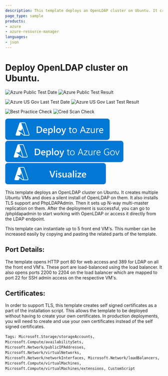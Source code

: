 ```yaml
---
description: This template deploys an OpenLDAP cluster on Ubuntu. It creates multiple Ubuntu VMs (up to 5, but can be easily increased) and does a silent install of OpenLDAP on them. Then it sets up N-way multi-master replication on them. After the deployment is successful, you can go to /phpldapadmin to start congfiguring OpenLDAP.
page_type: sample
products:
- azure
- azure-resource-manager
languages:
- json
---
```

# Deploy OpenLDAP cluster on Ubuntu.

![Azure Public Test Date](https://azurequickstartsservice.blob.core.windows.net/badges/application-workloads/openldap/openldap-cluster-ubuntu/PublicLastTestDate.svg)
![Azure Public Test Result](https://azurequickstartsservice.blob.core.windows.net/badges/application-workloads/openldap/openldap-cluster-ubuntu/PublicDeployment.svg)

![Azure US Gov Last Test Date](https://azurequickstartsservice.blob.core.windows.net/badges/application-workloads/openldap/openldap-cluster-ubuntu/FairfaxLastTestDate.svg)
![Azure US Gov Last Test Result](https://azurequickstartsservice.blob.core.windows.net/badges/application-workloads/openldap/openldap-cluster-ubuntu/FairfaxDeployment.svg)

![Best Practice Check](https://azurequickstartsservice.blob.core.windows.net/badges/application-workloads/openldap/openldap-cluster-ubuntu/BestPracticeResult.svg)
![Cred Scan Check](https://azurequickstartsservice.blob.core.windows.net/badges/application-workloads/openldap/openldap-cluster-ubuntu/CredScanResult.svg)

[![Deploy To Azure](https://raw.githubusercontent.com/Azure/azure-quickstart-templates/master/1-CONTRIBUTION-GUIDE/images/deploytoazure.svg?sanitize=true)](https://portal.azure.com/#create/Microsoft.Template/uri/https%3A%2F%2Fraw.githubusercontent.com%2FAzure%2Fazure-quickstart-templates%2Fmaster%2Fapplication-workloads%2Fopenldap%2Fopenldap-cluster-ubuntu%2Fazuredeploy.json)
[![Deploy To Azure US Gov](https://raw.githubusercontent.com/Azure/azure-quickstart-templates/master/1-CONTRIBUTION-GUIDE/images/deploytoazuregov.svg?sanitize=true)](https://portal.azure.us/#create/Microsoft.Template/uri/https%3A%2F%2Fraw.githubusercontent.com%2FAzure%2Fazure-quickstart-templates%2Fmaster%2Fapplication-workloads%2Fopenldap%2Fopenldap-cluster-ubuntu%2Fazuredeploy.json)
[![Visualize](https://raw.githubusercontent.com/Azure/azure-quickstart-templates/master/1-CONTRIBUTION-GUIDE/images/visualizebutton.svg?sanitize=true)](http://armviz.io/#/?load=https%3A%2F%2Fraw.githubusercontent.com%2FAzure%2Fazure-quickstart-templates%2Fmaster%2Fapplication-workloads%2Fopenldap%2Fopenldap-cluster-ubuntu%2Fazuredeploy.json)

This template deploys an OpenLDAP cluster on Ubuntu. It creates multiple Ubuntu VMs and does a silent install of OpenLDAP on them. It also installs TLS support and PhpLDAPAdmin. Then it sets up N-way multi-master replication on them. After the deployment is successful, you can go to /phpldapadmin to start working with OpenLDAP or access it directly from the LDAP endpoint.

This template can instantiate up to 5 front end VM's. This number can be increased easily by copying and pasting the related parts of the template.

## Port Details:
The template opens HTTP port 80 for web access and 389 for LDAP on all the front end VM's. These port are load-balanced using the load balancer.
It also opens ports 2200 to 2204 on the load balancer which are mapped to port 22 for SSH admin access on the respective VM's.

## Certificates:
In order to support TLS, this template creates self signed certificates as a part of the installation script. This allows the template to be deployed without having to create your own certificates. In production deployments, you will need to create and use your own certificates instead of the self signed certificates.

`Tags: Microsoft.Storage/storageAccounts, Microsoft.Compute/availabilitySets, Microsoft.Network/publicIPAddresses, Microsoft.Network/virtualNetworks, Microsoft.Network/networkInterfaces, Microsoft.Network/loadBalancers, Microsoft.Compute/virtualMachines, Microsoft.Compute/virtualMachines/extensions, CustomScript`
